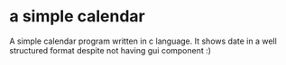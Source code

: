 # a simple calendar
A simple calendar program written in c language. 
It shows date in a well structured format despite not having gui component 
:)

